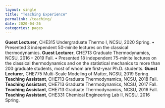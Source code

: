 ```yaml
---
layout: single
title: "Teaching Experience"
permalink: /teaching/
date: 2020-04-26
categories: pages
---
```


**Guest Lecturer**, CHE315 Undergraduate Thermo I, NCSU, 2020 Spring.
•	Presented 3 independent 50-minite lectures on the classical thermodynamics.
**Guest Lecturer**, CHE713 Graduate Thermodynamics, NCSU, 2016 – 2019 Fall.
•	Presented 18 independent 75-minite lectures on the classical thermodynamics and on the statistical mechanics to more than 200 graduate students, most of whom are first-year Ph.D. students.
**Guest Lecturer**, CHE775 Multi-Scale Modeling of Matter, NCSU, 2019 Spring.
**Teaching Assistant**, CHE713 Graduate Thermodynamics, NCSU, 2018 Fall.
**Teaching Assistant**, CHE713 Graduate Thermodynamics, NCSU, 2017 Fall.
**Teaching Assistant**, CHE713 Graduate Thermodynamics, NCSU, 2016 Fall.
**Teaching Assistant**, CHE331 Chemical Engineering Lab II, NCSU, 2016 Spring.



